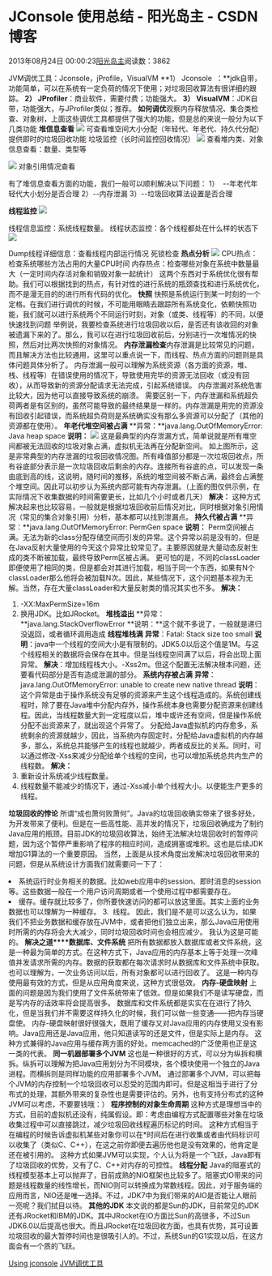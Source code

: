
# JConsole 使用总结 - 阳光岛主 - CSDN博客

2013年08月24日 00:00:23[阳光岛主](https://me.csdn.net/sunboy_2050)阅读数：3862



JVM调优工具：Jconsole，jProfile，VisualVM
**1） Jconsole  ：**jdk自带，功能简单，可以在系统有一定负荷的情况下使用；对垃圾回收算法有很详细的跟踪。
**2） JProfiler**：商业软件，需要付费；功能强大。
**3） VisualVM**：JDK自带，功能强大，与JProfiler类似；推荐。
**如何调优**观察内存释放情况、集合类检查、对象树，上面这些调优工具都提供了强大的功能，但是总的来说一般分为以下几类功能
**堆信息查看**
![](http://dl.iteye.com/upload/picture/pic/51401/7b7ece1a-1596-3240-a37d-c3a7d06e2c01.png)
可查看堆空间大小分配（年轻代、年老代、持久代分配）
提供即时的垃圾回收功能
垃圾监控（长时间监控回收情况）
![](http://dl.iteye.com/upload/picture/pic/51403/48059c43-43ff-3d91-8699-78e6ea8af8a6.png)
查看堆内类、对象信息查看：数量、类型等

![](http://dl.iteye.com/upload/picture/pic/51405/dc26b52b-62d5-320d-a627-6a88e6b57d8f.png)
对象引用情况查看

有了堆信息查看方面的功能，我们一般可以顺利解决以下问题：
1）  --年老代年轻代大小划分是否合理
2）--内存泄漏
3）--垃圾回收算法设置是否合理

**线程监控**
![](http://dl.iteye.com/upload/picture/pic/51407/4e7705f6-75f6-3549-8976-dce68396bbc8.png)

线程信息监控：系统线程数量。
线程状态监控：各个线程都处在什么样的状态下
![](http://dl.iteye.com/upload/picture/pic/51409/c9486ed8-90b4-3a46-96f3-7aaa97ace11f.png)

Dump线程详细信息：查看线程内部运行情况
死锁检查
**热点分析**
![](http://dl.iteye.com/upload/picture/pic/51413/ece5e1f6-d7a6-3aa6-96d0-5f9d43f69808.png)
CPU热点：检查系统哪些方法占用的大量CPU时间
内存热点：检查哪些对象在系统中数量最大（一定时间内存活对象和销毁对象一起统计）
这两个东西对于系统优化很有帮助。我们可以根据找到的热点，有针对性的进行系统的瓶颈查找和进行系统优化，而不是漫无目的的进行所有代码的优化。
**快照**
快照是系统运行到某一时刻的一个定格。在我们进行调优的时候，不可能用眼睛去跟踪所有系统变化，依赖快照功能，我们就可以进行系统两个不同运行时刻，对象（或类、线程等）的不同，以便快速找到问题
举例说，我要检查系统进行垃圾回收以后，是否还有该收回的对象被遗漏下来的了。那么，我可以在进行垃圾回收前后，分别进行一次堆情况的快照，然后对比两次快照的对象情况。
**内存泄漏检查**内存泄漏是比较常见的问题，而且解决方法也比较通用，这里可以重点说一下，而线程、热点方面的问题则是具体问题具体分析了。
内存泄漏一般可以理解为系统资源（各方面的资源，堆、栈、线程等）在错误使用的情况下，导致使用完毕的资源无法回收（或没有回收），从而导致新的资源分配请求无法完成，引起系统错误。
内存泄漏对系统危害比较大，因为他可以直接导致系统的崩溃。
需要区别一下，内存泄漏和系统超负荷两者是有区别的，虽然可能导致的最终结果是一样的。内存泄漏是用完的资源没有回收引起错误，而系统超负荷则是系统确实没有那么多资源可以分配了（其他的资源都在使用）。
**年老代堆空间被占满**
**异常：**java.lang.OutOfMemoryError: Java heap space
**说明：**
![](http://dl.iteye.com/upload/picture/pic/51415/49464252-97ea-3ce2-b433-d9088bafb70a.png)
这是最典型的内存泄漏方式，简单说就是所有堆空间都被无法回收的垃圾对象占满，虚拟机无法再在分配新空间。
如上图所示，这是非常典型的内存泄漏的垃圾回收情况图。所有峰值部分都是一次垃圾回收点，所有谷底部分表示是一次垃圾回收后剩余的内存。连接所有谷底的点，可以发现一条由底到高的线，这说明，随时间的推移，系统的堆空间被不断占满，最终会占满整个堆空间。因此可以初步认为系统内部可能有内存泄漏。（上面的图仅供示例，在实际情况下收集数据的时间需要更长，比如几个小时或者几天）
**解决：**
这种方式解决起来也比较容易，一般就是根据垃圾回收前后情况对比，同时根据对象引用情况（常见的集合对象引用）分析，基本都可以找到泄漏点。
**持久代被占满**
**异常：**java.lang.OutOfMemoryError: PermGen space
**说明：**
Perm空间被占满。无法为新的class分配存储空间而引发的异常。这个异常以前是没有的，但是在Java反射大量使用的今天这个异常比较常见了。主要原因就是大量动态反射生成的类不断被加载，最终导致Perm区被占满。
更可怕的是，不同的classLoader即便使用了相同的类，但是都会对其进行加载，相当于同一个东西，如果有N个classLoader那么他将会被加载N次。因此，某些情况下，这个问题基本视为无解。当然，存在大量classLoader和大量反射类的情况其实也不多。
**解决：**
1. -XX:MaxPermSize=16m
2. 换用JDK。比如JRocket。
**堆栈溢出**
**异常：**java.lang.StackOverflowError
**说明：**这个就不多说了，一般就是递归没返回，或者循环调用造成
**线程堆栈满**
**异常**：Fatal: Stack size too small
**说明**：java中一个线程的空间大小是有限制的。JDK5.0以后这个值是1M。与这个线程相关的数据将会保存在其中。但是当线程空间满了以后，将会出现上面异常。
**解决**：增加线程栈大小。-Xss2m。但这个配置无法解决根本问题，还要看代码部分是否有造成泄漏的部分。
**系统内存被占满**
**异常**：java.lang.OutOfMemoryError: unable to create new native thread
**说明**：
这个异常是由于操作系统没有足够的资源来产生这个线程造成的。系统创建线程时，除了要在Java堆中分配内存外，操作系统本身也需要分配资源来创建线程。因此，当线程数量大到一定程度以后，堆中或许还有空间，但是操作系统分配不出资源来了，就出现这个异常了。
分配给Java虚拟机的内存愈多，系统剩余的资源就越少，因此，当系统内存固定时，分配给Java虚拟机的内存越多，那么，系统总共能够产生的线程也就越少，两者成反比的关系。同时，可以通过修改-Xss来减少分配给单个线程的空间，也可以增加系统总共内生产的线程数。
**解决：**
1. 重新设计系统减少线程数量。
2. 线程数量不能减少的情况下，通过-Xss减小单个线程大小。以便能生产更多的线程。

**垃圾回收的悖论**
所谓“成也萧何败萧何”。Java的垃圾回收确实带来了很多好处，为开发带来了便利。但是在一些高性能、高并发的情况下，垃圾回收确成为了制约Java应用的瓶颈。目前JDK的垃圾回收算法，始终无法解决垃圾回收时的暂停问题，因为这个暂停严重影响了程序的相应时间，造成拥塞或堆积。这也是后续JDK增加G1算法的一个重要原因。
当然，上面是从技术角度出发解决垃圾回收带来的问题，但是从系统设计方面我们就需要问一下了：
<p style=">我们需要分配如此大的内存空间给应用吗？
我们是否能够通过有效使用内存而不是通过扩大内存的方式来设计我们的系统呢？

**我们的内存中都放了什么**
内存中需要放什么呢？个人认为，**内存中需要放的是你的应用需要在不久的将来再次用到到的东西**。想想看，如果你在将来不用这些东西，何必放内存呢？放文件、数据库不是更好？这些东西一般包括：
1. 系统运行时业务相关的数据。比如web应用中的session、即时消息的session等。这些数据一般在一个用户访问周期或者一个使用过程中都需要存在。
2. 缓存。缓存就比较多了，你所要快速访问的都可以放这里面。其实上面的业务数据也可以理解为一种缓存。
3.  线程。
因此，我们是不是可以这么认为，如果我们不把业务数据和缓存放在JVM中，或者把他们独立出来，那么Java应用使用时所需的内存将会大大减少，同时垃圾回收时间也会相应减少。
我认为这是可能的。
**解决之道****数据库、文件系统**
把所有数据都放入数据库或者文件系统，这是一种最为简单的方式。在这种方式下，Java应用的内存基本上等于处理一次峰值并发请求所需的内存。数据的获取都在每次请求时从数据库和文件系统中获取。也可以理解为，一次业务访问以后，所有对象都可以进行回收了。
这是一种内存使用最有效的方式，但是从应用角度来说，这种方式很低效。
**内存-硬盘映射**
上面的问题是因为我们使用了文件系统带来了低效。但是如果我们不是读写硬盘，而是写内存的话效率将会提高很多。
数据库和文件系统都是实实在在进行了持久化，但是当我们并不需要这样持久化的时候，我们可以做一些变通——把内存当硬盘使。
内存-硬盘映射很好很强大，既用了缓存又对Java应用的内存使用又没有影响。Java应用还是Java应用，他只知道读写的还是文件，但是实际上是内存。
这种方式兼得的Java应用与缓存两方面的好处。memcached的广泛使用也正是这一类的代表。
**同一机器部署多个JVM**
这也是一种很好的方式，可以分为纵拆和横拆。纵拆可以理解为把Java应用划分为不同模块，各个模块使用一个独立的Java进程。而横拆则是同样功能的应用部署多个JVM。
通过部署多个JVM，可以把每个JVM的内存控制一个垃圾回收可以忍受的范围内即可。但是这相当于进行了分布式的处理，其额外带来的复杂性也是需要评估的。另外，也有支持分布式的这种JVM可以考虑，不要要钱哦：）
**程序控制的对象生命周期**
这种方式是理想当中的方式，目前的虚拟机还没有，纯属假设。即：考虑由编程方式配置哪些对象在垃圾收集过程中可以直接跳过，减少垃圾回收线程遍历标记的时间。
这种方式相当于在编程的时候告诉虚拟机某些对象你可以在*时间后在进行收集或者由代码标识可以收集了（类似C、C++），在这之前你即便去遍历他也是没有效果的，他肯定是还在被引用的。
这种方式如果JVM可以实现，个人认为将是一个飞跃，Java即有了垃圾回收的优势，又有了C、C++对内存的可控性。
**线程分配**
Java的阻塞式的线程模型基本上可以抛弃了，目前成熟的NIO框架也比较多了。阻塞式IO带来的问题是线程数量的线性增长，而NIO则可以转换成为常数线程。因此，对于服务端的应用而言，NIO还是唯一选择。不过，JDK7中为我们带来的AIO是否能让人眼前一亮呢？我们拭目以待。
**其他的JDK**
本文说的都是Sun的JDK，目前常见的JDK还有JRocket和IBM的JDK。其中JRocket在IO方面比Sun的高很多，不过Sun JDK6.0以后提高也很大。而且JRocket在垃圾回收方面，也具有优势，其可设置垃圾回收的最大暂停时间也是很吸引人的。不过，系统Sun的G1实现以后，在这方面会有一个质的飞跃。


[Using jconsole](http://docs.oracle.com/javase/1.5.0/docs/guide/management/jconsole.html)
[JVM调优工具](http://pengjiaheng.iteye.com/blog/552456)



